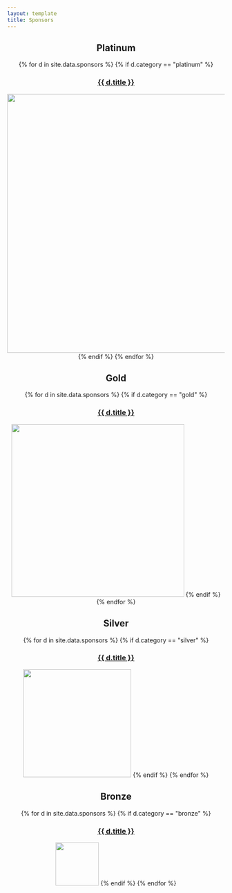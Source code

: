 ```yaml
---
layout: template
title: Sponsors
---
```


<center>

<h2 class="sponsor-category">Platinum</h2>
{% for d in site.data.sponsors %}
  {% if d.category == "platinum" %}
  <h3><a href="{{ d.link }}">{{ d.title }}</a></h3>
  <a href="{{ d.link }}"><img src="{{ site.url }}/assets/img/stryke-force/sponsors/{{ d.file }}" width="600px"></a>
  {% endif %}
{% endfor %}

<h2 class="sponsor-category">Gold</h2>
{% for d in site.data.sponsors %}
  {% if d.category == "gold" %}
  <h3><a href="{{ d.link }}">{{ d.title }}</a></h3>
  <a href="{{ d.link }}"><img src="{{ site.url }}/assets/img/stryke-force/sponsors/{{ d.file }}" width="400px"></a>
  {% endif %}
{% endfor %}

<h2 class="sponsor-category">Silver</h2>
{% for d in site.data.sponsors %}
  {% if d.category == "silver" %}
  <h3><a href="{{ d.link }}">{{ d.title }}</a></h3>
  <a href="{{ d.link }}"><img src="{{ site.url }}/assets/img/stryke-force/sponsors/{{ d.file }}" width="250px"></a>
  {% endif %}
{% endfor %}

<h2 class="sponsor-category">Bronze</h2>
{% for d in site.data.sponsors %}
  {% if d.category == "bronze" %}
  <h3><a href="{{ d.link }}">{{ d.title }}</a></h3>
  <a href="{{ d.link }}"><img src="{{ site.url }}/assets/img/stryke-force/sponsors/{{ d.file }}" width="100px"></a>
  {% endif %}
{% endfor %}

</center>

